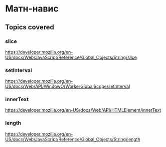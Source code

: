 # Матн-навис

## Topics covered

### slice
https://developer.mozilla.org/en-US/docs/Web/JavaScript/Reference/Global_Objects/String/slice

### setInterval
https://developer.mozilla.org/en-US/docs/Web/API/WindowOrWorkerGlobalScope/setInterval

### innerText
https://developer.mozilla.org/en-US/docs/Web/API/HTMLElement/innerText

### length
https://developer.mozilla.org/en-US/docs/Web/JavaScript/Reference/Global_Objects/String/length

